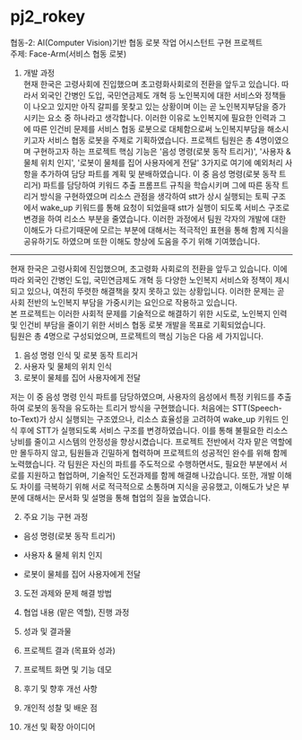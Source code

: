 # pj2_rokey

협동-2: AI(Computer Vision)기반 협동 로봇 작업 어시스턴트 구현 프로젝트<br>
주제: Face-Arm(서비스 협동 로봇)

1. 개발 과정<br>
현재 한국은 고령사회에 진입했으며 초고령화사회로의 전환을 앞두고 있습니다. 따라서 외국인 간병인 도입, 국민연금제도 개혁 등 노인복지에 대한 서비스와 정책들이 나오고 있지만 아직 갈피를 못찾고 있는 상황이며 이는 곧 노인복지부담을 증가시키는 요소 중 하나라고 생각합니다.
이러한 이유로 노인복지에 필요한 인력과 그에 따른 인건비 문제를 서비스 협동 로봇으로 대체함으로써 노인복지부담을 해소시키고자 서비스 협동 로봇을 주제로 기획하였습니다.
프로젝트 팀원은 총 4명이였으며 구현하고자 하는 프로젝트 핵심 기능은 '음성 명령(로봇 동작 트리거)', '사용자 & 물체 위치 인지', '로봇이 물체를 집어 사용자에게 전달' 3가지로 여기에 예외처리 사항을 추가하여 담당 파트를 계획 및 분배하였습니다.
이 중 음성 명령(로봇 동작 트리거) 파트를 담당하여 키워드 추출 프롬프트 규칙을 학습시키며 그에 따른 동작 트리거 방식을 구현하였으며 리소스 관점을 생각하여 stt가 상시 실행되는 토픽 구조에서 wake_up 키워드를 통해 요청이 되었을때 stt가 실행이 되도록 서비스 구조로 변경을 하여 리소스 부분을 줄였습니다.
이러한 과정에서 팀원 각자의 개발에 대한 이해도가 다르기때문에 모르는 부분에 대해서는 적극적인 표현을 통해 함께 지식을 공유하기도 하였으며 또한 이해도 향상에 도움을 주기 위해 기여했습니다.
---
현재 한국은 고령사회에 진입했으며, 초고령화 사회로의 전환을 앞두고 있습니다. 이에 따라 외국인 간병인 도입, 국민연금제도 개혁 등 다양한 노인복지 서비스와 정책이 제시되고 있으나, 여전히 뚜렷한 해결책을 찾지 못하고 있는 상황입니다. 이러한 문제는 곧 사회 전반의 노인복지 부담을 가중시키는 요인으로 작용하고 있습니다.<br>
본 프로젝트는 이러한 사회적 문제를 기술적으로 해결하기 위한 시도로, 노인복지 인력 및 인건비 부담을 줄이기 위한 서비스 협동 로봇 개발을 목표로 기획되었습니다.<br>
팀원은 총 4명으로 구성되었으며, 프로젝트의 핵심 기능은 다음 세 가지입니다.
  1. 음성 명령 인식 및 로봇 동작 트리거
  2. 사용자 및 물체의 위치 인식
  3. 로봇이 물체를 집어 사용자에게 전달<br>

저는 이 중 음성 명령 인식 파트를 담당하였으며, 사용자의 음성에서 특정 키워드를 추출하여 로봇의 동작을 유도하는 트리거 방식을 구현했습니다. 처음에는 STT(Speech-to-Text)가 상시 실행되는 구조였으나, 리소스 효율성을 고려하여 wake_up 키워드 인식 후에 STT가 실행되도록 서비스 구조를 변경하였습니다. 
이를 통해 불필요한 리소스 낭비를 줄이고 시스템의 안정성을 향상시켰습니다. 
프로젝트 전반에서 각자 맡은 역할에만 몰두하지 않고, 팀원들과 긴밀하게 협력하며 프로젝트의 성공적인 완수를 위해 함께 노력했습니다. 각 팀원은 자신의 파트를 주도적으로 수행하면서도, 필요한 부분에서 서로를 지원하고 협업하며, 기술적인 도전과제를 함께 해결해 나갔습니다. 또한, 개발 이해도 차이를 극복하기 위해 서로 적극적으로 소통하며 지식을 공유했고, 이해도가 낮은 부분에 대해서는 문서화 및 설명을 통해 협업의 질을 높였습니다.

2. 주요 기능 구현 과정

- 음성 명령(로봇 동작 트리거)
  
- 사용자 & 물체 위치 인지

- 로봇이 물체를 집어 사용자에게 전달

3. 도전 과제와 문제 해결 방법

4. 협업 내용 (맡은 역할), 진행 과정

5. 성과 및 결과물

6. 프로젝트 결과 (목표와 성과)

7. 프로젝트 화면 및 기능 데모

8. 후기 및 향후 개선 사항

9. 개인적 성찰 및 배운 점

10. 개선 및 확장 아이디어
